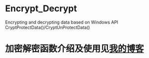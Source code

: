 # Encrypt_Decrypt
Encrypting and decrypting data based on Windows API CryptProtectData()/CryptUnProtectData()
# 加密解密函数介绍及使用见[我的博客](https://www.shangzg.top/technology/Data-encryption-and-decryption-Data-encryption-and-decryption.html)
